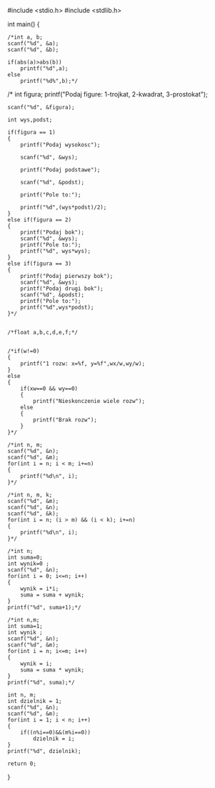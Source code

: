 #include <stdio.h>
#include <stdlib.h>

int main()
{

    /*int a, b;
    scanf("%d", &a);
    scanf("%d", &b);

    if(abs(a)>abs(b))
        printf("%d",a);
    else
        printf("%d%",b);*/

   /* int figura;
    printf("Podaj figure: 1-trojkat, 2-kwadrat, 3-prostokat");
    
    scanf("%d", &figura);
    
    int wys,podst;
    
    if(figura == 1)
    {
        printf("Podaj wysokosc");
        
        scanf("%d", &wys);
        
        printf("Podaj podstawe");
        
        scanf("%d", &podst);
        
        printf("Pole to:");
        
        printf("%d",(wys*podst)/2);
    }
    else if(figura == 2)
    {
        printf("Podaj bok");
        scanf("%d", &wys);
        printf("Pole to:");
        printf("%d", wys*wys);
    }
    else if(figura == 3)
    {
        printf("Podaj pierwszy bok");
        scanf("%d", &wys);
        printf("Podaj drugi bok");
        scanf("%d", &podst);
        printf("Pole to:");
        printf("%d",wys*podst);
    }*/


    /*float a,b,c,d,e,f;*/


    /*if(w!=0)
    {
        printf("1 rozw: x=%f, y=%f",wx/w,wy/w);
    }
    else
    {
        if(xw==0 && wy==0)
        {
            printf("Nieskonczenie wiele rozw");
        else
        {
            printf("Brak rozw");
        }
    }*/

    /*int n, m;
    scanf("%d", &n);
    scanf("%d", &m);
    for(int i = n; i < m; i+=n)
    {
        printf("%d\n", i);
    }*/

    /*int n, m, k;
    scanf("%d", &m);
    scanf("%d", &n);
    scanf("%d", &k);
    for(int i = n; (i > m) && (i < k); i+=n)
    {
        printf("%d\n", i);
    }*/

    /*int n;
    int suma=0;
    int wynik=0 ;
    scanf("%d", &n);
    for(int i = 0; i<=n; i++)
    {
        wynik = i*i;
        suma = suma + wynik;
    }
    printf("%d", suma+1);*/

    /*int n,m;
    int suma=1;
    int wynik ;
    scanf("%d", &n);
    scanf("%d", &m);
    for(int i = n; i<=m; i++)
    {
        wynik = i;
        suma = suma * wynik;
    }
    printf("%d", suma);*/

    int n, m;
    int dzielnik = 1;
    scanf("%d", &n);
    scanf("%d", &m);
    for(int i = 1; i < n; i++)
    {
        if((n%i==0)&&(m%i==0))
            dzielnik = i;
    }
    printf("%d", dzielnik);

    return 0;

}

